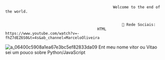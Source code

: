                                                     Welcome to the end of the world.
                                                     

                                                        👻 Rede Sociais:
                                             HTML https://www.youtube.com/watch?v=-fhZ7dEZ6S0&t=4s&ab_channel=MarceloOliveira



![a_06400c5908a1ea67e3bc5ef82833da09](https://user-images.githubusercontent.com/68657086/132435914-82004add-de3c-4316-b8ea-c853d814dc57.gif)
Ent meu nome vitor ou Vitao
sei um pouco sobre Python/JavaScript
